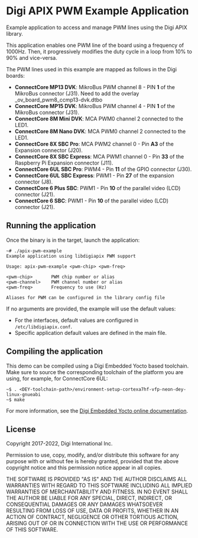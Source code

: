 Digi APIX PWM Example Application
===================================

Example application to access and manage PWM lines using the Digi APIX library.

This application enables one PWM line of the board using a frequency of 1000Hz.
Then, it progressively modifies the duty cycle in a loop from 10% to 90% and
vice-versa.

The PWM lines used in this example are mapped as follows in the Digi boards:

 - **ConnectCore MP13 DVK**: MikroBus PWM channel 8 - PIN **1** of the MikroBus connector (J31). Need to add the overlay _ov_board_pwm8_ccmp13-dvk.dtbo
 - **ConnectCore MP15 DVK**: MikroBus PWM channel 4 - PIN **1** of the MikroBus connector (J31).
 - **ConnectCore 8M Mini DVK**: MCA PWM0 channel 2 connected to the LED1.
 - **ConnectCore 8M Nano DVK**: MCA PWM0 channel 2 connected to the LED1.
 - **ConnectCore 8X SBC Pro**: MCA PWM2 channel 0 - Pin **A3** of the Expansion connector (J20).
 - **ConnectCore 8X SBC Express**: MCA PWM1 channel 0 - Pin **33** of the Raspberry Pi Expansion connector (J11).
 - **ConnectCore 6UL SBC Pro**: PWM4 - Pin **11** of the GPIO connector (J30).
 - **ConnectCore 6UL SBC Express**: PWM1 - Pin **27** of the expansion connector (J8).
 - **ConnectCore 6 Plus SBC**: PWM1 - Pin **10** of the parallel video (LCD) connector (J21).
 - **ConnectCore 6 SBC**: PWM1 - Pin **10** of the parallel video (LCD) connector (J21).

Running the application
-----------------------
Once the binary is in the target, launch the application:

```
~# ./apix-pwm-example
Example application using libdigiapix PWM support

Usage: apix-pwm-example <pwm-chip> <pwm-freq>

<pwm-chip>       PWM chip number or alias
<pwm-channel>    PWM channel number or alias
<pwm-freq>       Frequency to use (Hz)

Aliases for PWM can be configured in the library config file
```

If no arguments are provided, the example will use the default values:
 - For the interfaces, default values are configured in `/etc/libdigiapix.conf`.
 - Specific application default values are defined in the main file.

Compiling the application
-------------------------
This demo can be compiled using a Digi Embedded Yocto based toolchain. Make
sure to source the corresponding toolchain of the platform you are using,
for example, for ConnectCore 6UL:

```
~$ . <DEY-toolchain-path>/environment-setup-cortexa7hf-vfp-neon-dey-linux-gnueabi
~$ make
```

For more information, see the [Digi Embedded Yocto online documentation](https://github.com/digi-embedded/meta-digi).

License
-------
Copyright 2017-2022, Digi International Inc.

Permission to use, copy, modify, and/or distribute this software for any purpose
with or without fee is hereby granted, provided that the above copyright notice
and this permission notice appear in all copies.

THE SOFTWARE IS PROVIDED "AS IS" AND THE AUTHOR DISCLAIMS ALL WARRANTIES WITH
REGARD TO THIS SOFTWARE INCLUDING ALL IMPLIED WARRANTIES OF MERCHANTABILITY AND
FITNESS. IN NO EVENT SHALL THE AUTHOR BE LIABLE FOR ANY SPECIAL, DIRECT,
INDIRECT, OR CONSEQUENTIAL DAMAGES OR ANY DAMAGES WHATSOEVER RESULTING FROM LOSS
OF USE, DATA OR PROFITS, WHETHER IN AN ACTION OF CONTRACT, NEGLIGENCE OR OTHER
TORTIOUS ACTION, ARISING OUT OF OR IN CONNECTION WITH THE USE OR PERFORMANCE OF
THIS SOFTWARE.
